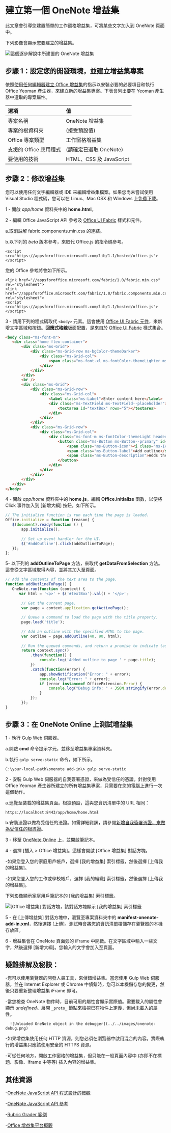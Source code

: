 ﻿# <a name="build-your-first-onenote-add-in"></a>建立第一個 OneNote 增益集

此文章會引導您建置簡單的工作窗格增益集，可將某些文字加入到 OneNote 頁面中。

下列影像會顯示您要建立的增益集。

   ![這個逐步解說中所建置的 OneNote 增益集](../../images/onenote-first-add-in.png)

<a name="setup"></a>
## <a name="step-1:-set-up-your-dev-environment-and-create-an-add-in-project"></a>步驟 1：設定您的開發環境，並建立增益集專案
依照[使用任何編輯器建立 Office 增益集](../get-started/create-an-office-add-in-using-any-editor.md)的指示以安裝必要的必要項目和執行 Office Yeoman 產生器，來建立新的增益集專案。下表會列出要在 Yeoman 產生器中選取的專案屬性。

| 選項 | 值 |
|:------|:------|
| 專案名稱 | OneNote 增益集 |
| 專案的根資料夾 | (接受預設值) |
| Office 專案類型 | 工作窗格增益集 |
| 支援的 Office 應用程式 | (請確定已選取 OneNote) |
| 要使用的技術 | HTML、CSS 及 JavaScript |

<a name="develop"></a>
## <a name="step-2:-modify-the-add-in"></a>步驟 2：修改增益集
您可以使用任何文字編輯器或 IDE 來編輯增益集檔案。如果您尚未嘗試使用 Visual Studio 程式碼，您可以在 Linux、Mac OSX 和 Windows 上[免費下載](https://code.visualstudio.com/)。

1 - 開啟 *app/home* 資料夾中的 **home.html**。 

2 - 編輯 Office JavaScript API 參考及 [Office UI Fabric](http://dev.office.com/fabric) 樣式和元件。

  a.取消註解 fabric.components.min.css 的連結。
  
  b.以下列的 *beta* 版本參考，來取代 Office.js 的指令碼參考。

```
<script src="https://appsforoffice.microsoft.com/lib/1.1/hosted/office.js"></script>
```

  您的 Office 參考將會如下所示。

```
<link href="//appsforoffice.microsoft.com/fabric/1.0/fabric.min.css" rel="stylesheet">
<link href="//appsforoffice.microsoft.com/fabric/1.0/fabric.components.min.css" rel="stylesheet">
<script src="https://appsforoffice.microsoft.com/lib/1.1/hosted/office.js"></script>
```

3 - 請用下列的程式碼取代 `<body>` 元素。這會使用 [Office UI Fabric 元件](http://dev.office.com/fabric/components)，來新增文字區域和按鈕。**回應式格線**版面配置，是來自於 [Office UI Fabric](http://dev.office.com/fabric/styles) 樣式集合。 

```html
<body class="ms-font-m">
   <div class="home flex-container">
       <div class="ms-Grid">
           <div class="ms-Grid-row ms-bgColor-themeDarker">
               <div class="ms-Grid-col">
                   <span class="ms-font-xl ms-fontColor-themeLighter ms-fontWeight-semibold">OneNote Add-in</span>
               </div>
           </div>
       </div>
       <br />
       <div class="ms-Grid">
           <div class="ms-Grid-row">
               <div class="ms-Grid-col">
                   <label class="ms-Label">Enter content here</label>
                   <div class="ms-TextField ms-TextField--placeholder">
                       <textarea id="textBox" rows="5"></textarea>
                   </div>
               </div>
           </div>
           <div class="ms-Grid-row">
               <div class="ms-Grid-col">
                   <div class="ms-font-m ms-fontColor-themeLight header--text">
                       <button class="ms-Button ms-Button--primary" id="addOutline">
                           <span class="ms-Button-icon"><i class="ms-Icon"></i></span>
                           <span class="ms-Button-label">Add outline</span>
                           <span class="ms-Button-description">Adds the content above to the current page.</span>
                       </button>
                   </div>
               </div>
           </div>
       </div>
   </div>
</body>
```

4 - 開啟 *app/home* 資料夾中的 **home.js**。編輯 **Office.initialize** 函數，以便將 Click 事件加入到 [新增大綱] 按鈕，如下所示。

```js
// The initialize function is run each time the page is loaded.
Office.initialize = function (reason) {
   $(document).ready(function () {
       app.initialize();
       
       // Set up event handler for the UI.
       $('#addOutline').click(addOutlineToPage);
   });
};
```
 
5- 以下列的 **addOutlineToPage** 方法，來取代 **getDataFromSelection** 方法。這會從文字區域取得內容，並將其加入至頁面。

```js
// Add the contents of the text area to the page.
function addOutlineToPage() {        
   OneNote.run(function (context) {
      var html = '<p>' + $('#textBox').val() + '</p>';
      
       // Get the current page.
       var page = context.application.getActivePage();
       
       // Queue a command to load the page with the title property.             
       page.load('title'); 
       
       // Add an outline with the specified HTML to the page.
       var outline = page.addOutline(40, 90, html);
       
       // Run the queued commands, and return a promise to indicate task completion.
       return context.sync()
           .then(function() {
               console.log('Added outline to page ' + page.title);
           })
           .catch(function(error) {
               app.showNotification("Error: " + error); 
               console.log("Error: " + error); 
               if (error instanceof OfficeExtension.Error) { 
                   console.log("Debug info: " + JSON.stringify(error.debugInfo)); 
               } 
           }); 
       });
}
```

<a name="test"></a>
## <a name="step-3:-test-the-add-in-on-onenote-online"></a>步驟 3：在 OneNote Online 上測試增益集
1 - 執行 Gulp Web 伺服器。  

  a.開啟 **cmd** 命令提示字元，並移至增益集專案資料夾。 
  
  b.執行 `gulp serve-static` 命令，如下所示。

  ```
  C:\your-local-path\onenote add-in\> gulp serve-static
  ```

2 - 安裝 Gulp Web 伺服器的自我簽署憑證，來做為受信任的憑證。針對使用 Office Yeoman 產生器所建立的所有增益集專案，只需要在您的電腦上進行一次這個動作。

   a.巡覽至裝載的增益集頁面。根據預設，這與您資訊清單中的 URL 相同：

  ```
  https://localhost:8443/app/home/home.html
  ```

   b.安裝憑證以做為受信任的憑證。如需詳細資訊，請參閱[新增自我簽署憑證，來做為受信任的根憑證](https://github.com/OfficeDev/generator-office/blob/master/docs/trust-self-signed-cert.md)。

3 - 移至 [OneNote Online](https://www.onenote.com/notebooks) 上，並開啟筆記本。

4 - 選擇 [插入 > Office 增益集]。這樣會開啟 [Office 增益集] 對話方塊。

  -如果您登入您的家庭用戶帳戶，選擇 [我的增益集] 索引標籤，然後選擇 [上傳我的增益集]。
  
  -如果您登入您的工作或學校帳戶，選擇 [我的組織] 索引標籤，然後選擇 [上傳我的增益集]。 
  
  下列影像顯示家庭用戶筆記本的 [我的增益集] 索引標籤。

  ![[Office 增益集] 對話方塊，該對話方塊顯示 [我的增益集] 索引標籤](../../images/onenote-office-add-ins-dialog.png)

5 - 在 [上傳增益集] 對話方塊中，瀏覽至專案資料夾中的 **manifest-onenote-add-in.xml**，然後選擇 [上傳]。測試時會將您的資訊清單檔儲存在瀏覽器的本機存放區。

6 - 增益集會在 OneNote 頁面旁的 iFrame 中開啟。在文字區域中輸入一些文字，然後選擇 [新增大綱]。您輸入的文字會加入至頁面。 

## <a name="troubleshooting-and-tips"></a>疑難排解及秘訣：
-您可以使用瀏覽器的開發人員工具，來偵錯增益集。當您使用 Gulp Web 伺服器，並在 Internet Explorer 或 Chrome 中偵錯時，您可以本機儲存您的變更，然後只要重新整理增益集 iFrame 即可。

-當您檢查 OneNote 物件時，目前可用的屬性會顯示實際值。需要載入的屬性會顯示 *undefined*。展開 `_proto_` 節點來檢視已在物件上定義，但尚未載入的屬性。

      ![Unloaded OneNote object in the debugger](../../images/onenote-debug.png)

-如果增益集使用任何 HTTP 資源，則您必須在瀏覽器中啟用混合的內容。實際執行的增益集只應該使用安全的 HTTPS 資源。

-可從任何地方，開啟工作窗格的增益集，但只能在一般頁面內容中 (亦即不在標題、影像、Iframe 中等等) 插入內容的增益集。 

## <a name="additional-resources"></a>其他資源

-[OneNote JavaScript API 程式設計的概觀](onenote-add-ins-programming-overview.md)

-[OneNote JavaScript API 參考](../../reference/onenote/onenote-add-ins-javascript-reference.md)

-[Rubric Grader 範例](https://github.com/OfficeDev/OneNote-Add-in-Rubric-Grader)

-[Office 增益集平台概觀](https://dev.office.com/docs/add-ins/overview/office-add-ins)
